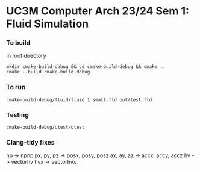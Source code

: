 # UC3M Computer Arch 23/24 Sem 1: Fluid Simulation

### To build

In root directory

```
mkdir cmake-build-debug && cd cmake-build-debug && cmake ..
cmake --build cmake-build-debug
```

### To run

```
cmake-build-debug/fluid/fluid 1 small.fld out/test.fld
```

### Testing

```
cmake-build-debug/utest/utest
```

### Clang-tidy fixes

np -> npnp
px, py, pz -> posx, posy, posz
ax, ay, az -> accx, accy, accz
hv -> vectorhv
hvx -> vectorhvx,
